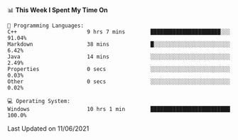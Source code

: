 
<!--START_SECTION:waka-->
📊 **This Week I Spent My Time On** 

```text
💬 Programming Languages: 
C++                      9 hrs 7 mins        ██████████████████████░░░   91.04% 
Markdown                 38 mins             █░░░░░░░░░░░░░░░░░░░░░░░░   6.42% 
Java                     14 mins             ░░░░░░░░░░░░░░░░░░░░░░░░░   2.49% 
Properties               0 secs              ░░░░░░░░░░░░░░░░░░░░░░░░░   0.03% 
Other                    0 secs              ░░░░░░░░░░░░░░░░░░░░░░░░░   0.02%

💻 Operating System: 
Windows                  10 hrs 1 min        █████████████████████████   100.0%

```


 Last Updated on 11/06/2021
<!--END_SECTION:waka-->
